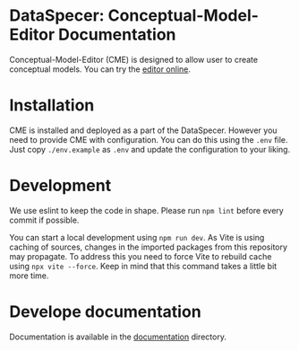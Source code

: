 # DataSpecer: Conceptual-Model-Editor Documentation
Conceptual-Model-Editor (CME) is designed to allow user to create conceptual models.
You can try the [editor online](https://tool.dataspecer.com/conceptual-model-editor-diagram).

# Installation
CME is installed and deployed as a part of the DataSpecer.
However you need to provide CME with configuration.
You can do this using the `.env` file.
Just copy `./env.example` as `.env` and update the configuration to your liking.

# Development
We use eslint to keep the code in shape.
Please run `npm lint` before every commit if possible.

You can start a local development using `npm run dev`.
As Vite is using caching of sources, changes in the imported packages from this repository may propagate.
To address this you need to force Vite to rebuild cache using `npx vite --force`.
Keep in mind that this command takes a little bit more time.

# Develope documentation
Documentation is available in the [documentation](./documentation) directory.
